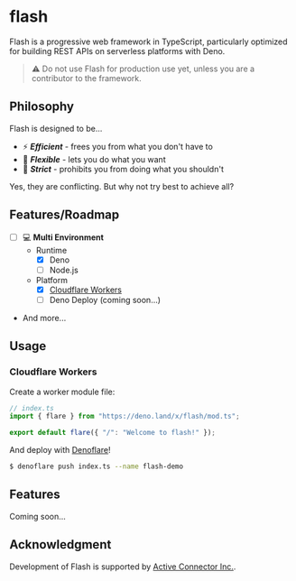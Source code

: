 # flash

Flash is a progressive web framework in TypeScript, particularly optimized for
building REST APIs on serverless platforms with Deno.

> :warning: Do not use Flash for production use yet, unless you are a
> contributor to the framework.

## Philosophy

Flash is designed to be...

- ⚡ ***Efficient*** - frees you from what you don't have to
- 💓 ***Flexible*** - lets you do what you want
- 🚫 ***Strict*** - prohibits you from doing what you shouldn't

Yes, they are conflicting. But why not try best to achieve all?

## Features/Roadmap

- [ ] 💻 **Multi Environment**
  - Runtime
    - [x] Deno
    - [ ] Node.js
  - Platform
    - [x] [Cloudflare Workers](https://www.cloudflare.com/products/workers-kv/)
    - [ ] Deno Deploy (coming soon...)
- And more...

## Usage

### Cloudflare Workers

Create a worker module file:

```typescript
// index.ts
import { flare } from "https://deno.land/x/flash/mod.ts";

export default flare({ "/": "Welcome to flash!" });
```

And deploy with [Denoflare](https://denoflare.dev/)!

```sh
$ denoflare push index.ts --name flash-demo
```

## Features

Coming soon...

## Acknowledgment

Development of Flash is supported by
[Active Connector Inc.](https://active-connector.com).
